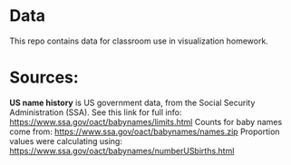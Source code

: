 # Data

This repo contains data for classroom use in visualization homework.

# Sources:
**US name history** is US government data, from the Social Security Administration (SSA).
See this link for full info: https://www.ssa.gov/oact/babynames/limits.html
Counts for baby names come from: https://www.ssa.gov/oact/babynames/names.zip
Proportion values were calculating using: https://www.ssa.gov/oact/babynames/numberUSbirths.html
